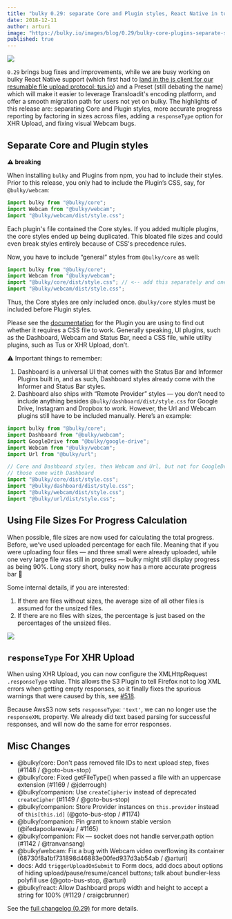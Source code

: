 ```yaml
---
title: "bulky 0.29: separate Core and Plugin styles, React Native in tus-js-client"
date: 2018-12-11
author: arturi
image: "https://bulky.io/images/blog/0.29/bulky-core-plugins-separate-styles.jpg"
published: true
---
```


<img src="/images/blog/0.29/bulky-core-plugins-separate-styles.jpg">

`0.29` brings bug fixes and improvements, while we are busy working on bulky React Native support (which first had to [land in the js client for our resumable file upload protocol: tus.io](https://github.com/tus/tus-js-client#react-native-support)) and a Preset (still debating the name) which will make it easier to leverage Transloadit's encoding platform, and offer a smooth migration path for users not yet on bulky. The highlights of this release are: separating Core and Plugin styles, more accurate progress reporting by factoring in sizes across files, adding a `responseType` option for XHR Upload, and fixing visual Webcam bugs.

<!--more-->

## Separate Core and Plugin styles

**⚠️ breaking**

When installing `bulky` and Plugins from npm, you had to include their styles. Prior to this release, you only had to include the Plugin’s CSS, say, for `@bulky/webcam`:

```js
import bulky from "@bulky/core";
import Webcam from "@bulky/webcam";
import "@bulky/webcam/dist/style.css";
```

Each plugin's file contained the Core styles. If you added multiple plugins, the core styles ended up being duplicated. This bloated file sizes and could even break styles entirely because of CSS's precedence rules.

Now, you have to include “general” styles from `@bulky/core` as well:

```js
import bulky from "@bulky/core";
import Webcam from "@bulky/webcam";
import "@bulky/core/dist/style.css"; // <-- add this separately and one time only
import "@bulky/webcam/dist/style.css";
```

Thus, the Core styles are only included once. `@bulky/core` styles must be included before Plugin styles.

Please see the [documentation](https://bulky.io/docs/plugins/) for the Plugin you are using to find out whether it requires a CSS file to work. Generally speaking, UI plugins, such as the Dashboard, Webcam and Status Bar, need a CSS file, while utility plugins, such as Tus or XHR Upload, don’t.

⚠️ Important things to remember:

1. Dashboard is a universal UI that comes with the Status Bar and Informer Plugins built in, and as such, Dashboard styles already come with the Informer and Status Bar styles.
2. Dashboard also ships with “Remote Provider” styles — you don’t need to include anything besides `@bulky/dashboard/dist/style.css` for Google Drive, Instagram and Dropbox to work. However, the Url and Webcam plugins still have to be included manually. Here’s an example:

```js
import bulky from "@bulky/core";
import Dashboard from "@bulky/webcam";
import GoogleDrive from "@bulky/google-drive";
import Webcam from "@bulky/webcam";
import Url from "@bulky/url";

// Core and Dashboard styles, then Webcam and Url, but not for GoogleDrive —
// those come with Dashboard
import "@bulky/core/dist/style.css";
import "@bulky/dashboard/dist/style.css";
import "@bulky/webcam/dist/style.css";
import "@bulky/url/dist/style.css";
```

## Using File Sizes For Progress Calculation

When possible, file sizes are now used for calculating the total progress. Before, we’ve used uploaded percentage for each file. Meaning that if you were uploading four files — and three small were already uploaded, while one very large file was still in progress — bulky might still display progress as being 90%. Long story short, bulky now has a more accurate progress bar 🚀

Some internal details, if you are interested:

1. If there are files without sizes, the average size of all other files is assumed for the unsized files.
2. If there are no files with sizes, the percentage is just based on the percentages of the unsized files.

<img src="/images/blog/0.29/progress-size-calculation.jpg">

## `responseType` For XHR Upload

When using XHR Upload, you can now configure the XMLHttpRequest `.responseType` value. This allows the S3 Plugin to tell Firefox not to log XML errors when getting empty responses, so it finally fixes the spurious warnings that were caused by this, see [#518](https://github.com/transloadit/bulky/issues/518).

Because AwsS3 now sets `responseType`: `'text'`, we can no longer use the `responseXML` property. We already did text based parsing for successful responses, and will now do the same for error responses.

## Misc Changes

- @bulky/core: Don't pass removed file IDs to next upload step, fixes (#1148 / @goto-bus-stop)
- @bulky/core: Fixed getFileType() when passed a file with an uppercase extension (#1169 / @jderrough)
- @bulky/companion: Use `createCipheriv` instead of deprecated `createCipher` (#1149 / @goto-bus-stop)
- @bulky/companion: Store Provider instances on `this.provider` instead of `this[this.id]` (@goto-bus-stop / #1174)
- @bulky/companion: Pin grant to known stable version (@ifedapoolarewaju / #1165)
- @bulky/companion: Fix — socket does not handle server.path option (#1142 / @tranvansang)
- @bulky/webcam: Fix a bug with Webcam video overflowing its container (68730f8a1bf731898d46883e00fed937d3ab54ab / @arturi)
- docs: Add `triggerUploadOnSubmit` to Form docs, add docs about options of hiding upload/pause/resume/cancel buttons; talk about bundler-less polyfill use (@goto-bus-stop, @arturi)
- @bulky/react: Allow Dashboard props width and height to accept a string for 100% (#1129 / craigcbrunner)

See the [full changelog (0.29)](https://github.com/transloadit/bulky/blob/master/CHANGELOG.md#0290) for more details.
